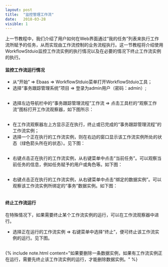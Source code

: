 ```yaml
---
layout: post
title:  "监控管理工作流"
date:   2018-03-28
visible: 1
---
```


上一节教程中，我们介绍了用户如何在Web界面通过“我的任务”列表来执行工作流所赋予的任务，从而实现由工作流控制的业务流程执行。这一节教程将介绍使用WorkflowStduio监控工作流实例的执行情况以及在必要的情况下终止工作流实例的执行。

#### 监控工作流运行情况

* 从“开始” => Ebaas => WorkflowStduio菜单打开WorkflowStduio工具；
* 选择“事务跟踪管理系统”项目 => 登录为admin用户（密码：admin）;

<img src="{{'/assets/img/2018-3-28-打开WorkflowStudio工具.png' | prepend: site.baseurl }}" alt="">

* 选择左边导航栏中的“事务跟踪管理流程”工作流 => 点击工具栏的“观察工作流”图标打开工作流观察器，如下图所示：

<img src="{{'/assets/img/2018-3-28-打开监控窗口.png' | prepend: site.baseurl }}" alt="">

* 在工作流观察器左上方显示正在执行，终止或已完成的“事务跟踪管理流程”的工作流实例；
* 选择一个正在执行的工作流实例，则在右边的窗口显示该工作流实例所处的状态（绿色箭头所在的状态）。见下图：

<img src="{{'/assets/img/2018-3-28-观察工作流执行.png' | prepend: site.baseurl }}" alt="">

* 右键点击正在执行的工作流实例，从右键菜单中点击“当前任务”。可以观察当前任务的信息，例如任务赋予的用户或角色等。如下图：

<img src="{{'/assets/img/2018-3-28-查看当前任务.png' | prepend: site.baseurl }}" alt="">

* 右键点击正在执行的工作流实例，从右键菜单中点击“绑定的数据实例”。可以观察该工作流实例所绑定的“事务”数据实例。如下图：

<img src="{{'/assets/img/2018-3-28-查看绑定的数据实例.png' | prepend: site.baseurl }}" alt="">

#### 终止工作流运行

在特殊情况下，如果需要终止某个工作流实例的运行，可以在工作流观察器中进行。

* 选择正在运行的工作流实例 => 右键菜单中选择“终止”，便可终止该工作流实例的运行。见下图。

<img src="{{'/assets/img/2018-3-28-终止工作流执行.png' | prepend: site.baseurl }}" alt="">

{% include note.html content="如果要删除一条数据实例，如果有工作流实例正在运行，需要先终止该工作流实例的运行，才能删除数据实例。" %}

